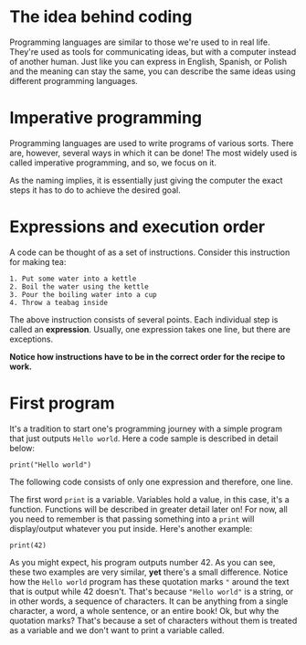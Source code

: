 # The idea behind coding
Programming languages are similar to those we're used to in real life. They're used as tools for communicating ideas, but with a computer instead of another human. Just like you can express in English, Spanish, or Polish and the meaning can stay the same, you can describe the same ideas using different programming languages.

# Imperative programming
Programming languages are used to write programs of various sorts. There are, however, several ways in which it can be done!
The most widely used is called imperative programming, and so, we focus on it.

As the naming implies, it is essentially just giving the computer the exact steps it has to do to achieve the desired goal.

# Expressions and execution order
A code can be thought of as a set of instructions. Consider this instruction for making tea:
```
1. Put some water into a kettle
2. Boil the water using the kettle
3. Pour the boiling water into a cup
4. Throw a teabag inside
```
The above instruction consists of several points. 
Each individual step is called an **expression**. Usually, one expression takes one line, but there are exceptions.

**Notice how instructions have to be in the correct order for the recipe to work.**

# First program
It's a tradition to start one's programming journey with a simple program that just outputs `Hello world`. Here a code sample is described in detail below:
```qik
print("Hello world")
```
The following code consists of only one expression and therefore, one line.

The first word `print` is a variable. Variables hold a value, in this case, it's a function. Functions will be described in greater detail later on! For now, all you need to remember is that passing something into a `print` will display/output whatever you put inside. Here's another example:
```qik
print(42)
```
As you might expect, his program outputs number 42.
As you can see, these two examples are very similar, **yet** there's a small difference. Notice how the `Hello world` program has these quotation marks `"` around the text that is output while 42 doesn't.
That's because `"Hello world"` is a string, or in other words, a sequence of characters. It can be anything from a single character, a word, a whole sentence, or an entire book!
Ok, but why the quotation marks?
That's because a set of characters without them is treated as a variable and we don't want to print a variable called.
